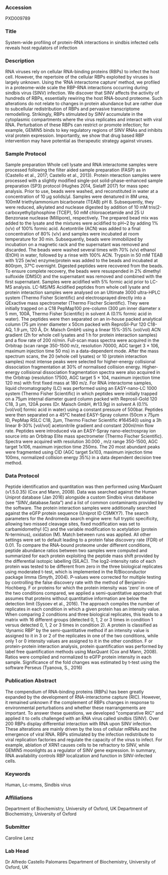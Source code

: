 ### Accession
PXD009789

### Title
System-wide profiling of protein-RNA interactions in sindbis infected cells reveals host regulators of infection

### Description
RNA viruses rely on cellular RNA-binding proteins (RBPs) to infect the host cell. However, the repertoire of the cellular RBPs exploited by viruses is largely unknown. Using the ‘RNA interactome capture’ method, we profiled in a proteome-wide scale the RBP-RNA interactions occurring during sindbis virus (SINV) infection. We discover that SINV affects the activity of hundreds of RBPs, essentially rewiring the host RNA-bound proteome. Such alterations do not relate to changes in protein abundance but are rather due to subcellular redistribution of RBPs and pervasive transcriptome remodelling. Strikingly, RBPs stimulated by SINV accumulate in the cytoplasmic compartments where the virus replicates and interact with viral RNA. Perturbation of these RBPs can restrict or promote infection; for example, GEMIN5 binds to key regulatory regions of SINV RNAs and inhibits viral protein expression. Importantly, we show that drug based RBP intervention may have potential as therapeutic strategy against viruses.

### Sample Protocol
Sample preparation Whole cell lysate and RNA interactome samples were processed following the filter aided sample preparation (FASP) as in (Castello et al., 2017; Castello et al., 2013). Protein nteraction samples were processed with a slightly modified single-pot solid-phase-enhanced sample preparation (SP3) protocol (Hughes 2014, Sielaff 2017) for mass spec analysis. Prior to use, beads were washed, and reconstituted in water at a concentration of 10 μg solids/μl. Samples were denatured in 8M urea, 100mM triethylammonium bicarbonate (TEAB) pH 8. Subsequently, they were reduced, alkylated and nuclease digested by addition of 10 mM tris(2-carboxyethyl)phosphine (TCEP), 50 mM chloroacetamide and 25 U Benzonase nuclease (Millipore), respectively. The prepared bead mix was added to the lysate and the mixtures were acidified to pH~2 by adding 1% (v/v) of 100% formic acid. Acetontrilie (ACN) was added to a final concentration of 80% (v/v) and samples were incubated at room temperature for 30 min. Subsequently, beads were immobilized by incubation on a magnetic rack and the supernatant was removed and discarded. The beads were washed several times with 70% (v/v) ethanol (EtOH) in water, followed by a rinse with 100% ACN. Trypsin in 50 mM TEAB with 1/25 (w/w) enzyme/protein was added to the beads and incubated at 800rpm, 37°C overnight.  Digested peptides were recovered from the beads. To ensure complete recovery, the beads were resuspended in 2% dimethyl sulfoxide (DMSO) and the supernatant was removed and combined with the first supernatant. Samples were acidified with 5% formic acid prior to LC-MS analysis.  LC-MS/MS Acidified peptides from whole cell lysate and protein interaction samples were analysed on an Ultimate 3000 ultra-HPLC system (Thermo Fisher Scientific) and electrosprayed directly into a QExactive mass spectrometer (Thermo Fischer Scientific). They were initially trapped on a C18 PepMap100 pre-column (300 µm inner diameter x 5 mm, 100Å, Thermo Fisher Scientific) in solvent A (0.1% formic acid in water). The peptides were then separated on an in-house packed analytical column (75 µm inner diameter x 50cm packed with ReproSil-Pur 120 C18-AQ, 1.9 µm, 120 Å, Dr. Maisch GmbH) using a linear 15%-35% (vol/vol) ACN gradient (2h for whole cell lysates and 1 h for protein interaction samples) and a flow rate of 200 nl/min. Full-scan mass spectra were acquired in the Orbitrap (scan range 350-1500 m/z, resolution 70000, AGC target 3 × 106, maximum injection time 50 ms) in a data-dependent mode. After the mass spectrum scans, the 20 (whole cell lysates) or 10 (protein interaction samples) most intense peaks were selected for higher-energy collisional dissociation fragmentation at 30% of normalised collision energy. Higher-energy collisional dissociation fragmentation spectra were also acquired in the Orbitrap (resolution 17500, AGC target 5 × 104, maximum injection time 120 ms) with first fixed mass at 180 m/z. For RNA interactome samples, liquid chromatography (LC) was performed using an EASY-nano-LC 1000 system (Thermo Fisher Scientific) in which peptides were initially trapped on a 75μm internal diameter guard column packed with Reprosil-Gold 120 C18, 3 μm, 120Å pores (Dr. Maisch GmbH, #r13.9g) in solvent A (0.1% [vol/vol] formic acid in water) using a constant pressure of 500bar. Peptides were then separated on a 45°C heated EASY-Spray column (50cm x 75μm ID, PepMap RSLC C18, 2μm, Thermo Fischer Scientific #164540) using a 3h linear 8-30% [vol/vol] acetonitrile gradient and constant 200nl/min flow rate. Peptides were introduced via an EASY-Spray nano-electrospray ion source into an Orbitrap Elite mass spectrometer (Thermo Fischer Scientific). Spectra were acquired with resolution 30.000 , m/z range 350-1500, AGC target 1x106, maximum injection time 250ms. The 20 most abundant peaks were fragmented using CID (AGC target 5x103, maximum injection time 100ms, normalized collision energy 35%) in a data dependent decision tree method.

### Data Protocol
Peptide identification and quantitation was then performed using MaxQuant (v1.5.0.35) (Cox and Mann, 2008). Data was searched against the Human Uniprot database (Jan 2016) alongside a custom Sindbis virus database (see “SINV_database.fasta”) and a list of common contaminants provided by the software. The protein interaction samples were additionally searched against the eGFP protein sequence (Uniprot ID C5MKY7). The search parameters for the Andromeda search engine were: full tryptic specificity, allowing two missed cleavage sites, fixed modification was set to carbamidomethyl (C) and the variable modification to acetylation (protein N-terminus), oxidation (M). Match between runs was applied. All other settings were set to default leading to a protein false discovery rate (FDR) of 0.01. To compare the RNA-bound proteome under different conditions, peptide abundance ratios between two samples were computed and summarized for each protein exploiting the peptide mass shift provided by the differential isotopic labelling (SILAC). The log2-intensity ratio of each protein was tested to be different from zero in the three biological replicates using moderated t-test, which is implemented in the R/Bioconductor package limma (Smyth, 2004). P-values were corrected for multiple testing by controlling the false discovery rate with the method of Benjamini-Hochberg. F or proteins for which the protein intensity was ‘zero’ in one of the two conditions compared, we applied a semi-quantitative approach that assumes that proteins without quantitative information are below the detection limit (Sysoev et al., 2016). The approach compiles the number of replicates in each condition in which a given protein has an intensity value. When comparing 2 conditions and three biological replicates, this leads to a matrix with 16 different groups (detected 0, 1, 2 or 3 times in condition 1 versus detected 0, 1, 2 or 3 times in condition 2). A protein is classified as ‘dynamic RBP’ by the semi-quantitative method if an intensity value is assigned to it in 3 or 2 of the replicates in one of the two conditions, while only 1 or 0 intensity values are assigned to it in the other condition. F or protein-protein interaction analysis, protein quantification was performed by label free quantification methods using MaxQuant (Cox and Mann, 2008). Ratios were compiled and normalized to eGFP protein intensity in each sample. Significance of the fold changes was estimated by t-test using the software Perseus (Tyanova, S., 2016)

### Publication Abstract
The compendium of RNA-binding proteins (RBPs) has been greatly expanded by the development of&#xa0;RNA-interactome capture (RIC). However, it remained unknown if the complement of RBPs changes in response to environmental perturbations and whether these rearrangements are important. To answer these questions, we developed "comparative RIC" and applied it to cells challenged with an RNA virus called sindbis (SINV). Over 200 RBPs display differential interaction with RNA upon SINV infection. These alterations are mainly driven by the loss of cellular mRNAs and the emergence of viral RNA. RBPs stimulated by the infection redistribute to viral replication factories and regulate the capacity of the virus to infect. For example, ablation of XRN1 causes cells to be refractory to SINV, while GEMIN5 moonlights as a regulator of SINV gene expression. In summary, RNA availability controls RBP localization and function in SINV-infected cells.

### Keywords
Human, Lc-msms, Sindbis virus

### Affiliations
Department of Biochemistry, University of Oxford, UK
Department of Biochemistry, University of Oxford

### Submitter
Caroline Lenz

### Lab Head
Dr Alfredo Castello Palomares
Department of Biochemistry, University of Oxford, UK


